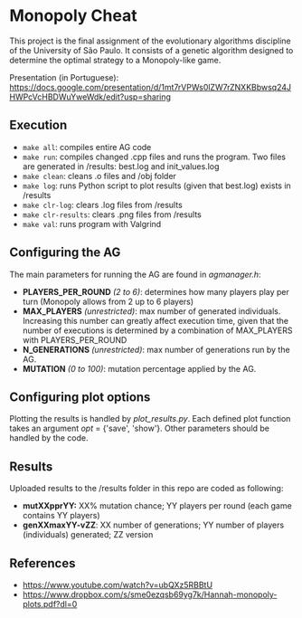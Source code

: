 # Monopoly Cheat

This project is the final assignment of the evolutionary algorithms discipline
of the University of São Paulo. It consists of a genetic algorithm designed to
determine the optimal strategy to a Monopoly-like game.

Presentation (in Portuguese): https://docs.google.com/presentation/d/1mt7rVPWs0lZW7rZNXKBbwsq24JHWPcVcHBDWuYweWdk/edit?usp=sharing

## Execution
* `make all`: compiles entire AG code
* `make run`: compiles changed .cpp files and runs the program. Two files are generated in /results: best.log and init_values.log
* `make clean`: cleans .o files and /obj folder
* `make log`: runs Python script to plot results (given that best.log) exists in /results
* `make clr-log`: clears .log files from /results
* `make clr-results`: clears .png files from /results
* `make val`: runs program with Valgrind

## Configuring the AG
The main parameters for running the AG are found in *agmanager.h*:
* **PLAYERS_PER_ROUND** *(2 to 6)*: determines how many players play per turn (Monopoly allows from 2 up to 6 players)
* **MAX_PLAYERS** *(unrestricted)*: max number of generated individuals. Increasing this number can greatly affect execution time, given that the number of executions is determined by a combination of MAX_PLAYERS with PLAYERS_PER_ROUND
* **N_GENERATIONS** *(unrestricted)*: max number of generations run by the AG.
* **MUTATION** *(0 to 100)*: mutation percentage applied by the AG.

## Configuring plot options
Plotting the results is handled by *plot_results.py*. Each defined plot function takes an argument *opt* = {'save', 'show'}. Other parameters should be handled by the code.

## Results
Uploaded results to the /results folder in this repo are coded as following:
* **mutXXpprYY:** XX% mutation chance; YY players per round (each game contains YY players)
* **genXXmaxYY-vZZ**: XX number of generations; YY number of players (individuals) generated; ZZ version

## References
* https://www.youtube.com/watch?v=ubQXz5RBBtU
* https://www.dropbox.com/s/sme0ezqsb69yg7k/Hannah-monopoly-plots.pdf?dl=0
